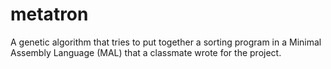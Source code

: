 # metatron
A genetic algorithm that tries to put together a sorting program in a Minimal Assembly Language (MAL) that a classmate wrote for the project.
